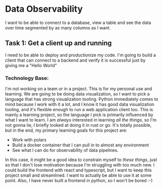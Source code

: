 # Data Observability

I want to be able to connect to a database, view a table and see the data over time segmented by as many columns as I want.

## Task 1: Get a client up and running
I need to be able to deploy and productionize my code. I'm going to build a client that can connect to a backend and verify it is successful just by giving me a "Hello World"

### Technology Base:
I'm not working on a team or in a project. This is for my personal use and learning. We are going to be doing data visualization, so I want to pick a language that has strong visualization tooling. Python immediately comes to mind because I work with it a lot, and I know it has good data visualization tooling, and it's flexible enough to run a web application client too. This is mainly a learning project, so the language I pick is primarily influenced by what I want to learn. I am _always_ interested in learning _all the things_, so I'm not gonna lie, I briefly looked at doing it in rust or go. It's totally possible, but in the end, my primary learning goals for this project are:

- Work with polars
- Build a docker container that I can pull in to almost any environment
- See what I can do for observability of data pipelines.

In this case, it might be a good idea to constrain myself to _these things_, just so that I don't lose motivation because I'm struggling with too much new. I could build the frontend with react and typescript, but I want to keep this project small and streamlined. I want to actually be able to use it at some point. Also, I have never built a frontend in python, so I won't be bored :-)

